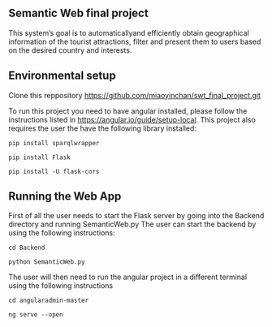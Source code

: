 ## Semantic Web final project
 This system’s goal is to automaticallyand efficiently obtain geographical information of the tourist attractions, filter and present them to users based on the desired country and interests.
 
 ## Environmental setup
 Clone this reppository https://github.com/miaoyinchan/swt_final_project.git
 
 To run this project you need to have angular installed, please follow the instructions listed in https://angular.io/guide/setup-local. 
 This project also requires the user the have the following library installed:
 ```
 pip install sparqlwrapper
 ```
  ```
 pip install Flask
 ```
  ```
  pip install -U flask-cors
 ```
 
  ## Running the Web App
  
  First of all the user needs to start the Flask server by going into the Backend directory and running SemanticWeb.py
  The user can start the backend by using the following instructions:
  
   ```
 cd Backend
 ```
  ```
 python SemanticWeb.py
 ```
 
 The user will then need to run the angular project in a different terminal using the following instructions
   
 ```
 cd angularadmin-master
 ```
  ```
 ng serve --open
 ```
 
  
  

